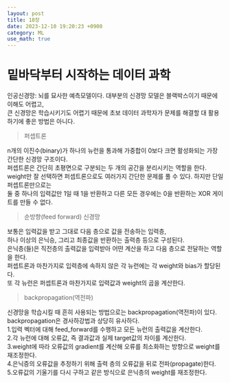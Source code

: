 ```yaml
---
layout: post
title: 18장
date: 2023-12-10 19:20:23 +0900
category: ML 
use_math: true
---
```

# 밑바닥부터 시작하는 데이터 과학  

인공신경망: 뇌를 묘사한 예측모델이다. 대부분의 신경망 모델은 블랙박스이기 때문에 이해도 어렵고,  
큰 신경망은 학습시키기도 어렵기 때문에 초보 데이터 과학자가 문제를 해결할 대 활용하기에 좋은 방법은 아니다.  

> 퍼셉트론

n개의 이진수(binary)가 하나의 뉴런을 통과해 가중합이 0보다 크면 활성화되는 가장 간단한 신경망 구조이다.  
퍼셉트론은 간단히 초평면으로 구분되는 두 개의 공간을 분리시키는 역할을 한다.  
weight만 잘 선택하면 퍼셉트론으로도 여러가지 간단한 문제를 풀 수 있다. 하지만 단일 퍼셉트론만으로는  
둘 중 하나의 입력값만 1일 때 1을 반환하고 다른 모든 경우에는 0을 반환하는 XOR 게이트를 만들 수 없다.
<br>  

> 순방향(feed forward) 신경망

보통은 입력값을 받고 그대로 다음 층으로 값을 전송하는 입력층,  
하나 이상의 은닉승, 그리고 최종값을 반환하는 출력층 등으로 구성된다.  
은닉층(들)은 직전층의 출력값을 입력받아 어떤 계산을 하고 다음 층으로 전달하는 역할을 한다.  
퍼셉트론과 마찬가지로 입력층에 속하지 않은 각 뉴런에는 각 weight와 bias가 할당된다.  
또 각 뉴런은 퍼셉트론과 마찬가지로 입력값과 weight의 곱을 계산한다.
<br>  

> backpropagation(역전파)

신경망을 학습시킬 때 흔히 사용되는 방법으로는 backpropagation(역전파)이 있다.  
backpropagation은 경사하강법과 상당히 유사하다.  
1.입력 벡터에 대해 feed_forward를 수행하고 모든 뉴런의 출력값을 계산한다.  
2.각 뉴런에 대해 오류값, 즉 결과값과 실제 target값의 차이를 계산한다.  
3.weight에 따라 오류값의 gradient를 계산해 오류를 최소화하는 방향으로 weight를 재조정한다.  
4.은닉증의 오류값을 추정하기 위해 출력 층의 오류값을 뒤로 전파(propagate)한다.  
5.오류값의 기울기를 다시 구하고 같은 방식으로 은닉층의 weight를 재조정한다.  
